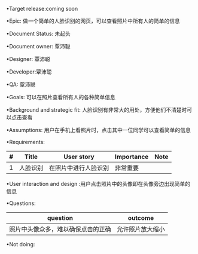 •Target release:coming soon

•Epic: 做一个简单的人脸识别的网页，可以查看照片中所有人的简单的信息

•Document Status: 未起头

•Document owner: 覃沛聪

•Designer: 覃沛聪

•Developer:覃沛聪

•QA: 覃沛聪

•Goals: 可以在照片查看所有人的各种简单信息

•Background and strategic fit: 人脸识别有非常大的用处，方便他们不清楚时可以点击查看

•Assumptions: 用户在手机上看照片时，点击其中一位同学可以查看简单的信息

•Requirements: 

| # | Title | User story | Importance | Note |
| ------ | ------ | ------ | ------ | ------ |
| 1 |  人脸识别  | 在照片中进行人脸识别 | 非常重要 |   |

 •User interaction and design :用户点击照片中的头像即在头像旁边出现简单的信息
 
 •Questions: 
 
 | question | outcome |
 | ------ | ------ |
 | 照片中头像众多，难以确保点击的正确 | 允许照片放大缩小 |
 
•Not doing: 
